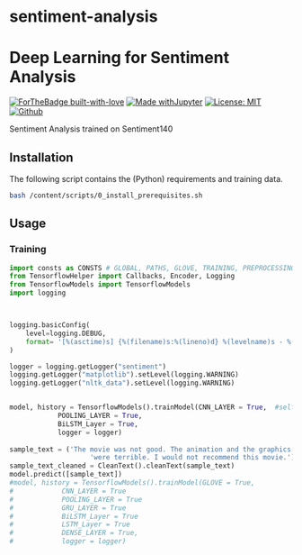 # sentiment-analysis

# Deep Learning for Sentiment Analysis
[![ForTheBadge built-with-love](http://ForTheBadge.com/images/badges/built-with-love.svg)](https://github.com/NiklasHoltmeyer/sentiment-analysis) [![Made withJupyter](https://img.shields.io/badge/Made%20with-Jupyter-orange?style=for-the-badge&logo=Jupyter)](https://jupyter.org/try)
 [![License: MIT](https://img.shields.io/badge/License-MIT-yellow.svg)](https://opensource.org/licenses/MIT)
 [![Github](https://img.shields.io/badge/Git-Hub-green.svg)](https://github.com/NiklasHoltmeyer/sentiment-analysis)





Sentiment Analysis trained on Sentiment140

## Installation
The following script contains the (Python) requirements and training data.


```bash
bash /content/scripts/0_install_prerequisites.sh
```

## Usage
### Training
```python
import consts as CONSTS # GLOBAL, PATHS, GLOVE, TRAINING, PREPROCESSING
from TensorflowHelper import Callbacks, Encoder, Logging
from TensorflowModels import TensorflowModels
import logging



logging.basicConfig(
    level=logging.DEBUG, 
    format= '[%(asctime)s] {%(filename)s:%(lineno)d} %(levelname)s - %(message)s', #%(asctime)s - %(levelname)s: %(message)s
)

logger = logging.getLogger("sentiment")
logging.getLogger("matplotlib").setLevel(logging.WARNING)
logging.getLogger("nltk_data").setLevel(logging.WARNING)


model, history = TensorflowModels().trainModel(CNN_LAYER = True,  #self-trained word2vec embedding layer
            POOLING_LAYER = True, 
            BiLSTM_Layer = True, 
            logger = logger)
            
sample_text = ('The movie was not good. The animation and the graphics '
                    'were terrible. I would not recommend this movie.')
sample_text_cleaned = CleanText().cleanText(sample_text)
model.predict([sample_text])
#model, history = TensorflowModels().trainModel(GLOVE = True, 
#            CNN_LAYER = True 
#            POOLING_LAYER = True 
#            GRU_LAYER = True 
#            BiLSTM_Layer = True 
#            LSTM_Layer = True 
#            DENSE_LAYER = True,
#            logger = logger)

```
